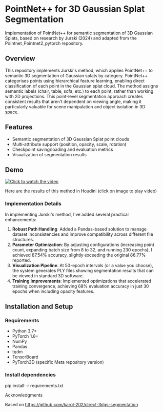# PointNet++ for 3D Gaussian Splat Segmentation

Implementation of PointNet++ for semantic segmentation of 3D Gaussian Splats, based on research by Jurski (2024) and adapted from the Pointnet_Pointnet2_pytorch repository.

## Overview

This repository implements Jurski's method, which applies PointNet++ to semantic 3D segmentation of Gaussian splats by category. PointNet++ categorises points using hierarchical feature learning, enabling direct classification of each point in the Gaussian splat cloud. The method assigns semantic labels (chair, table, sofa, etc.) to each point, rather than working with 2D projections. This point-level segmentation approach creates consistent results that aren't dependent on viewing angle, making it particularly valuable for scene manipulation and object isolation in 3D space.

## Features

- Semantic segmentation of 3D Gaussian Splat point clouds
- Multi-attribute support (position, opacity, scale, rotation)
- Checkpoint saving/loading and evaluation metrics
- Visualization of segmentation results

## Demo

[![Click to watch the video](https://storage.googleapis.com/anmstorage/Master_class/houdini_screen_capture.PNG)](https://storage.googleapis.com/anmstorage/Master_class/point_net_results.mp4)

Here are the results of this method in Houdini (click on image to play video)

### Implementation Details

In implementing Jurski's method, I've added several practical enhancements:

1. **Robust Path Handling**: Added a Pandas-based solution to manage dataset inconsistencies and improve compatibility across different file structures.
2. **Parameter Optimization**: By adjusting configurations (increasing point count, expanding batch size from 8 to 32, and running 230 epochs), I achieved 87.54% accuracy, slightly exceeding the original 86.77% reported.
3. **Visualization Pipeline**: At 50-epoch intervals (or a value you choose), the system generates PLY files showing segmentation results that can be viewed in standard 3D software.
4. **Training Improvements**: Implemented optimizations that accelerated training convergence, achieving 68% evaluation accuracy in just 30 epochs when including opacity features.

## Installation and Setup

### Requirements

- Python 3.7+
- PyTorch 1.8+
- NumPy
- Pandas
- tqdm
- TensorBoard
- PyTorch3D (specific Meta repository version)

### Install dependencies
pip install -r requirements.txt

Acknowledgments

Based on 
https://github.com/karol-202/direct-3dgs-segmentation
